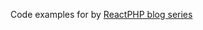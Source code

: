Code examples for by [ReactPHP blog series](http://seregazhuk.github.io/2017/06/06/phpreact-event-loop/)